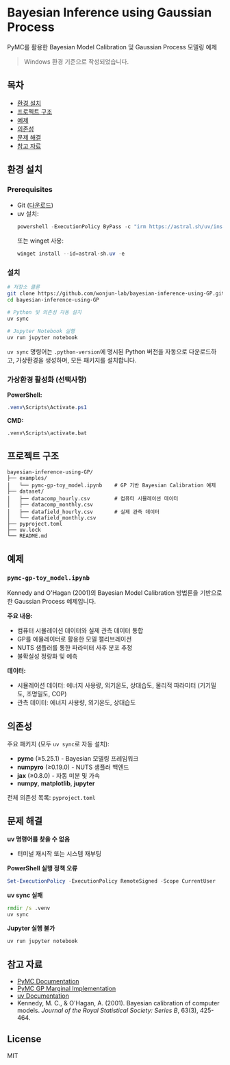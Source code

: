 # Bayesian Inference using Gaussian Process

PyMC를 활용한 Bayesian Model Calibration 및 Gaussian Process 모델링 예제

> Windows 환경 기준으로 작성되었습니다.

## 목차

- [환경 설치](#환경-설치)
- [프로젝트 구조](#프로젝트-구조)
- [예제](#예제)
- [의존성](#의존성)
- [문제 해결](#문제-해결)
- [참고 자료](#참고-자료)

## 환경 설치

### Prerequisites

- Git ([다운로드](https://git-scm.com/download/win))
- uv 설치:
  ```powershell
  powershell -ExecutionPolicy ByPass -c "irm https://astral.sh/uv/install.ps1 | iex"
  ```
  또는 winget 사용:
  ```powershell
  winget install --id=astral-sh.uv -e
  ```

### 설치

```bash
# 저장소 클론
git clone https://github.com/wonjun-lab/bayesian-inference-using-GP.git
cd bayesian-inference-using-GP

# Python 및 의존성 자동 설치
uv sync

# Jupyter Notebook 실행
uv run jupyter notebook
```

`uv sync` 명령어는 `.python-version`에 명시된 Python 버전을 자동으로 다운로드하고, 가상환경을 생성하며, 모든 패키지를 설치합니다.

### 가상환경 활성화 (선택사항)

**PowerShell:**
```powershell
.venv\Scripts\Activate.ps1
```

**CMD:**
```cmd
.venv\Scripts\activate.bat
```

## 프로젝트 구조

```
bayesian-inference-using-GP/
├── examples/
│   └── pymc-gp-toy_model.ipynb    # GP 기반 Bayesian Calibration 예제
├── dataset/
│   ├── datacomp_hourly.csv        # 컴퓨터 시뮬레이션 데이터
│   ├── datacomp_monthly.csv
│   ├── datafield_hourly.csv       # 실제 관측 데이터
│   └── datafield_monthly.csv
├── pyproject.toml
├── uv.lock
└── README.md
```

## 예제

### `pymc-gp-toy_model.ipynb`

Kennedy and O'Hagan (2001)의 Bayesian Model Calibration 방법론을 기반으로 한 Gaussian Process 예제입니다.

**주요 내용:**
- 컴퓨터 시뮬레이션 데이터와 실제 관측 데이터 통합
- GP를 에뮬레이터로 활용한 모델 캘리브레이션
- NUTS 샘플러를 통한 파라미터 사후 분포 추정
- 불확실성 정량화 및 예측

**데이터:**
- 시뮬레이션 데이터: 에너지 사용량, 외기온도, 상대습도, 물리적 파라미터 (기기밀도, 조명밀도, COP)
- 관측 데이터: 에너지 사용량, 외기온도, 상대습도

## 의존성

주요 패키지 (모두 `uv sync`로 자동 설치):

- **pymc** (≥5.25.1) - Bayesian 모델링 프레임워크
- **numpyro** (≥0.19.0) - NUTS 샘플러 백엔드
- **jax** (≥0.8.0) - 자동 미분 및 가속
- **numpy**, **matplotlib**, **jupyter**

전체 의존성 목록: `pyproject.toml`

## 문제 해결

**uv 명령어를 찾을 수 없음**
- 터미널 재시작 또는 시스템 재부팅

**PowerShell 실행 정책 오류**
```powershell
Set-ExecutionPolicy -ExecutionPolicy RemoteSigned -Scope CurrentUser
```

**uv sync 실패**
```cmd
rmdir /s .venv
uv sync
```

**Jupyter 실행 불가**
```cmd
uv run jupyter notebook
```

## 참고 자료

- [PyMC Documentation](https://www.pymc.io/)
- [PyMC GP Marginal Implementation](https://www.pymc.io/projects/examples/en/latest/gaussian_processes/GP-Marginal.html)
- [uv Documentation](https://docs.astral.sh/uv/)
- Kennedy, M. C., & O'Hagan, A. (2001). Bayesian calibration of computer models. *Journal of the Royal Statistical Society: Series B*, 63(3), 425-464.

## License

MIT

